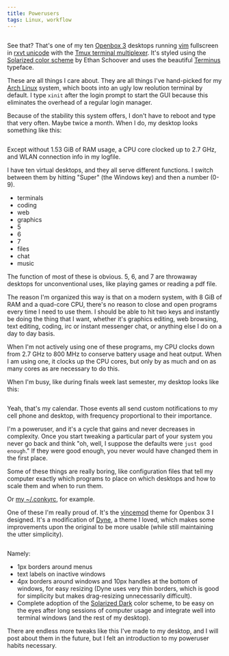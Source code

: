 ```yaml
---
title: Powerusers
tags: Linux, workflow
---
```

<a href="http://i.imgur.com/RSwNK.png"><img src="http://i.imgur.com/RSwNKl.png" title="Hosted by imgur.com" alt="" /></a>

See that? That's one of my ten [Openbox 3](http://openbox.org/) desktops running [vim](http://www.vim.org/) fullscreen in [rxvt unicode](http://software.schmorp.de/pkg/rxvt-unicode.html) with the [Tmux terminal multiplexer](http://tmux.sourceforge.net/). It's styled using the [Solarized color scheme](http://ethanschoonover.com/solarized) by Ethan Schoover and uses the beautiful [Terminus](http://en.wikipedia.org/wiki/Terminus_%28typeface%29) typeface.

These are all things I care about. They are all things I've hand-picked for my [Arch Linux](http://www.archlinux.org/) system, which boots into an ugly low reolution terminal by default. I type `xinit` after the login prompt to start the GUI because this eliminates the overhead of a regular login manager.

Because of the stability this system offers, I don't have to reboot and type that very often. Maybe twice a month. When I do, my desktop looks something like this:

<a href="http://i.imgur.com/RaaV1.png"><img src="http://i.imgur.com/RaaV1l.png" title="Hosted by imgur.com" alt="" /></a>

Except without 1.53 GiB of RAM usage, a CPU core clocked up to 2.7 GHz, and WLAN connection info in my logfile.

I have ten virtual desktops, and they all serve different functions. I switch between them by hitting "Super" (the Windows key) and then a number (0-9).

- terminals
- coding
- web
- graphics
- 5
- 6
- 7
- files
- chat
- music

The function of most of these is obvious. 5, 6, and 7 are throwaway desktops for unconventional uses, like playing games or reading a pdf file.

The reason I'm organized this way is that on a modern system, with 8 GiB of RAM and a quad-core CPU, there's no reason to close and open programs every time I need to use them. I should be able to hit two keys and instantly be doing the thing that I want, whether it's graphics editing, web browsing, text editing, coding, irc or instant messenger chat, or anything else I do on a day to day basis.

When I'm not actively using one of these programs, my CPU clocks down from 2.7 GHz to 800 MHz to conserve battery usage and heat output. When I am using one, it clocks up the CPU cores, but only by as much and on as many cores as are necessary to do this.

When I'm busy, like during finals week last semester, my desktop looks like this:

<a href="http://i.imgur.com/nrCHR.png"><img src="http://i.imgur.com/nrCHRl.png" title="Hosted by imgur.com" alt="" /></a>

Yeah, that's my calendar. Those events all send custom notifications to my cell phone and desktop, with frequency proportional to their importance.

I'm a poweruser, and it's a cycle that gains and never decreases in complexity. Once you start tweaking a particular part of your system you never go back and think "oh, well, I suppose the defaults were `just good enough`." If they were good enough, you never would have changed them in the first place.

Some of these things are really boring, like configuration files that tell my computer exactly which programs to place on which desktops and how to scale them and when to run them.

Or [my ~/.conkyrc](http://pastebin.com/urgcZhem), for example.

One of these I'm really proud of. It's the [vincemod](http://www.nathantypanski.com/vincemod.html) theme for Openbox 3 I designed. It's a modification of [Dyne](http://box-look.org/content/show.php/Dyne?content=62000), a theme I loved, which makes some improvements upon the original to be more usable (while still maintaining the utter simplicity).

<a href="http://i.imgur.com/JtmdO.png"><img src="http://i.imgur.com/JtmdOl.png" title="Hosted by imgur.com" alt="" /></a>

Namely:

- 1px borders around menus
- text labels on inactive windows
- 4px borders around windows and 10px handles at the bottom of windows, for easy resizing (Dyne uses very thin borders, which is good for simplicity but makes drag-resizing unnecessarily difficult).
- Complete adoption of the [Solarized Dark](http://ethanschoonover.com/solarized) color scheme, to be easy on the eyes after long sessions of computer usage and integrate well into terminal windows (and the rest of my desktop).

There are endless more tweaks like this I've made to my desktop, and I will post about them in the future, but I felt an introduction to my poweruser habits necessary.
